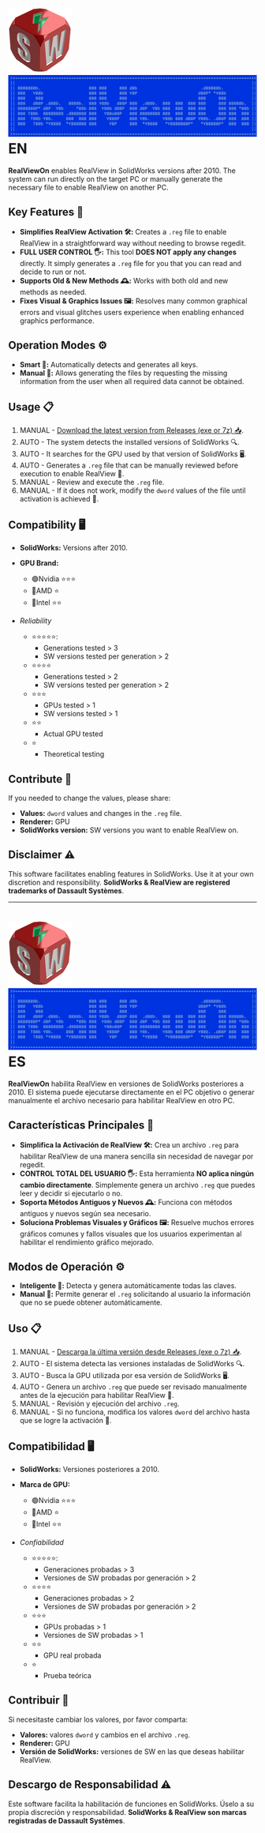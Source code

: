 # ![logo](RealViewOn.png) ![header](Header.png) EN

**RealViewOn** enables RealView in SolidWorks versions after 2010. The system can run directly on the target PC or manually generate the necessary file to enable RealView on another PC.

## Key Features 🌟

- **Simplifies RealView Activation 🛠️:** Creates a `.reg` file to enable RealView in a straightforward way without needing to browse regedit.
- **FULL USER CONTROL 🖐️:** This tool **DOES NOT apply any changes** directly. It simply generates a `.reg` file for you that you can read and decide to run or not.
- **Supports Old & New Methods 🕰️:** Works with both old and new methods as needed.
- **Fixes Visual & Graphics Issues 🖼️:** Resolves many common graphical errors and visual glitches users experience when enabling enhanced graphics performance.

## Operation Modes ⚙️

- **Smart 🤖:** Automatically detects and generates all keys.
- **Manual 📝:** Allows generating the files by requesting the missing information from the user when all required data cannot be obtained.

## Usage 📋

1. MANUAL - [Download the latest version from Releases (exe or 7z) 📥](https://github.com/ianalexis/Real-View-On-Releases/releases).
2. AUTO - The system detects the installed versions of SolidWorks 🔍.
3. AUTO - It searches for the GPU used by that version of SolidWorks 🖥️.
4. AUTO - Generates a `.reg` file that can be manually reviewed before execution to enable RealView 📝.
5. MANUAL - Review and execute the `.reg` file.
6. MANUAL - If it does not work, modify the `dword` values of the file until activation is achieved 🔧.

## Compatibility 🖥️

- **SolidWorks:** Versions after 2010.
- **GPU Brand:**
  - 🟢Nvidia ⭐⭐⭐
  - 🔴AMD ⭐
  - 🔵Intel ⭐⭐

- *Reliability*
  - ⭐⭐⭐⭐⭐:
    - Generations tested > 3
    - SW versions tested per generation > 2
  - ⭐⭐⭐⭐
    - Generations tested > 2
    - SW versions tested per generation > 2
  - ⭐⭐⭐
    - GPUs tested > 1
    - SW versions tested > 1
  - ⭐⭐
    - Actual GPU tested
  - ⭐
    - Theoretical testing

## Contribute 🤝

If you needed to change the values, please share:

- **Values:** `dword` values and changes in the `.reg` file.
- **Renderer:** GPU
- **SolidWorks version:** SW versions you want to enable RealView on.

## Disclaimer ⚠️

This software facilitates enabling features in SolidWorks. Use it at your own discretion and responsibility.
**SolidWorks & RealView are registered trademarks of Dassault Systèmes**.

___

# ![logo](RealViewOn.png) ![header](Header.png) ES

**RealViewOn** habilita RealView en versiones de SolidWorks posteriores a 2010. El sistema puede ejecutarse directamente en el PC objetivo o generar manualmente el archivo necesario para habilitar RealView en otro PC.

## Características Principales 🌟

- **Simplifica la Activación de RealView 🛠️:** Crea un archivo `.reg` para habilitar RealView de una manera sencilla sin necesidad de navegar por regedit.
- **CONTROL TOTAL DEL USUARIO 🖐️:** Esta herramienta **NO aplica ningún cambio directamente**. Simplemente genera un archivo `.reg` que puedes leer y decidir si ejecutarlo o no.
- **Soporta Métodos Antiguos y Nuevos 🕰️:** Funciona con métodos antiguos y nuevos según sea necesario.
- **Soluciona Problemas Visuales y Gráficos 🖼️:** Resuelve muchos errores gráficos comunes y fallos visuales que los usuarios experimentan al habilitar el rendimiento gráfico mejorado.

## Modos de Operación ⚙️

- **Inteligente 🤖:** Detecta y genera automáticamente todas las claves.
- **Manual 📝:** Permite generar el `.reg` solicitando al usuario la información que no se puede obtener automáticamente.

## Uso 📋

1. MANUAL - [Descarga la última versión desde Releases (exe o 7z) 📥](https://github.com/ianalexis/Real-View-On-Releases/releases).
2. AUTO - El sistema detecta las versiones instaladas de SolidWorks 🔍.
3. AUTO - Busca la GPU utilizada por esa versión de SolidWorks 🖥️.
4. AUTO - Genera un archivo `.reg` que puede ser revisado manualmente antes de la ejecución para habilitar RealView 📝.
5. MANUAL - Revisión y ejecución del archivo `.reg`.
6. MANUAL - Si no funciona, modifica los valores `dword` del archivo hasta que se logre la activación 🔧.

## Compatibilidad 🖥️

- **SolidWorks:** Versiones posteriores a 2010.
- **Marca de GPU:**
  - 🟢Nvidia ⭐⭐⭐
  - 🔴AMD ⭐
  - 🔵Intel ⭐⭐
 
- *Confiabilidad*
  - ⭐⭐⭐⭐⭐:
    - Generaciones probadas > 3
    - Versiones de SW probadas por generación > 2
  - ⭐⭐⭐⭐
    - Generaciones probadas > 2
    - Versiones de SW probadas por generación > 2
  - ⭐⭐⭐
    - GPUs probadas > 1
    - Versiones de SW probadas  > 1
  - ⭐⭐
    - GPU real probada
  - ⭐
    - Prueba teórica

## Contribuir 🤝

Si necesitaste cambiar los valores, por favor comparta:

- **Valores:** valores `dword` y cambios en el archivo `.reg`.
- **Renderer:** GPU
- **Versión de SolidWorks:** versiones de SW en las que deseas habilitar RealView.

## Descargo de Responsabilidad ⚠️

Este software facilita la habilitación de funciones en SolidWorks.
Úselo a su propia discreción y responsabilidad.
**SolidWorks & RealView son marcas registradas de Dassault Systèmes**.
